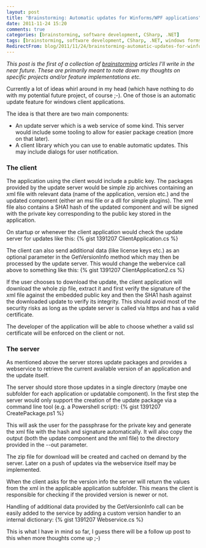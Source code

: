 ```yaml
---
layout: post
title: "Brainstorming: Automatic updates for Winforms/WPF applications"
date: 2011-11-24 15:20
comments: true
categories: [brainstorming, software development, CSharp, .NET]
tags: [brainstorming, software development, CSharp, .NET, windows forms, WPF, automatic updates]
RedirectFrom: blog/2011/11/24/brainstorming-automatic-updates-for-winforms-slash-wpf-applications/index.html
---
```


_This post is the first of a collection of [brainstorming](/blog/categories/brainstorming/) articles I'll write in the near future. These are primarily meant to note down my thoughts on specific projects and/or feature implementations etc._

Currently a lot of ideas whirl around in my head (which have nothing to do with my potential future project, of course ;-). One of those is an automatic update feature for windows client applications.

The idea is that there are two main components:

* An update server which is a web service of some kind. This server would include some tooling to allow for easier package creation (more on that later).
* A client library which you can use to enable automatic updates. This may include dialogs for user notification.

### The client

The application using the client would include a public key. The packages provided by the update server would be simple zip archives containing an xml file with relevant data (name of the application, version etc.) and the updated component (either an msi file or a dll for simple plugins). The xml file also contains a SHA1 hash of the updated component and will be signed with the private key corresponding to the public key stored in the application.

On startup or whenever the client application would check the update server for updates like this:
{% gist 1391207 ClientApplication.cs %}

The client can also send additional data (like license keys etc.) as an optional parameter in the GetVersionInfo method which may then be processed by the update server. This would change the webervice call above to something like this:
{% gist 1391207 ClientApplication2.cs %}

If the user chooses to download the update, the client application will download the whole zip file, extract it and first verify the signature of the xml file against the embedded public key and then the SHA1 hash against the downloaded update to verify its integrity. This should avoid most of the security risks as long as the update server is called via https and has a valid certificate.

The developer of the application will be able to choose whether a valid ssl certificate will be enforced on the client or not.

### The server

As mentioned above the server stores update packages and provides a webservice to retrieve the current available version of an application and the update itself.

The server should store those updates in a single directory (maybe one subfolder for each application or updatable component). In the first step the server would only support the creation of the update package via a command line tool (e.g. a Powershell script):
{% gist 1391207 CreatePackage.ps1 %}

This will ask the user for the passphrase for the private key and generate the xml file with the hash and signature automatically. It will also copy the output (both the update component and the xml file) to the directory provided in the --out parameter.

The zip file for download will be created and cached on demand by the server. Later on a push of updates via the webservice itself may be implemented.

When the client asks for the version info the server will return the values from the xml in the applicable application subfolder. This means the client is responsible for checking if the provided version is newer or not.

Handling of additional data provided by the GetVersionInfo call can be easily added to the service by adding a custom version handler to an internal dictionary:
{% gist 1391207 Webservice.cs %}

This is what I have in mind so far, I guess there will be a follow up post to this when more thoughts come up ;-)
